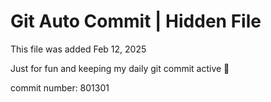 # Git Auto Commit | Hidden File

This file was added Feb 12, 2025

Just for fun and keeping my daily git commit active 🤪

commit number: 801301
